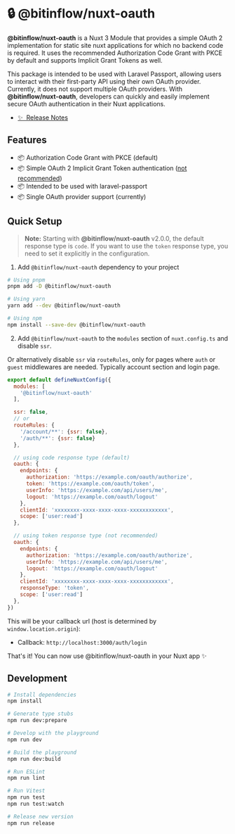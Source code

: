 # 🔒 @bitinflow/nuxt-oauth

**@bitinflow/nuxt-oauth** is a Nuxt 3 Module that provides a simple OAuth 2 implementation for static site nuxt
applications for which no backend code is required. It uses the recommended Authorization Code Grant with PKCE by
default and supports Implicit Grant Tokens as well.

This package is intended to be used with Laravel Passport, allowing users to interact with their first-party API using
their own OAuth provider. Currently, it does not support multiple OAuth providers. With **@bitinflow/nuxt-oauth**,
developers can quickly and easily implement secure OAuth authentication in their Nuxt applications.

- [✨ &nbsp;Release Notes](/CHANGELOG.md)

## Features

- 📦 Authorization Code Grant with PKCE (default)
- 📦 Simple OAuth 2 Implicit Grant Token
  authentication ([not recommended](https://datatracker.ietf.org/doc/html/draft-ietf-oauth-security-topics))
- 📦 Intended to be used with laravel-passport
- 📦 Single OAuth provider support (currently)

## Quick Setup

> **Note:** Starting with **@bitinflow/nuxt-oauth** v2.0.0, the default response type is `code`. If you want to use the
> `token` response type, you need to set it explicitly in the configuration.

1. Add `@bitinflow/nuxt-oauth` dependency to your project

```bash
# Using pnpm
pnpm add -D @bitinflow/nuxt-oauth

# Using yarn
yarn add --dev @bitinflow/nuxt-oauth

# Using npm
npm install --save-dev @bitinflow/nuxt-oauth
```

2. Add `@bitinflow/nuxt-oauth` to the `modules` section of `nuxt.config.ts` and disable `ssr`.

Or alternatively disable `ssr` via `routeRules`, only for pages where `auth` or `guest` middlewares are needed.
Typically account section and login page.

```js
export default defineNuxtConfig({
  modules: [
    '@bitinflow/nuxt-oauth'
  ],

  ssr: false,
  // or
  routeRules: {
    '/account/**': {ssr: false},
    '/auth/**': {ssr: false}
  },

  // using code response type (default)
  oauth: {
    endpoints: {
      authorization: 'https://example.com/oauth/authorize',
      token: 'https://example.com/oauth/token',
      userInfo: 'https://example.com/api/users/me',
      logout: 'https://example.com/oauth/logout'
    },
    clientId: 'xxxxxxxx-xxxx-xxxx-xxxx-xxxxxxxxxxxx',
    scope: ['user:read']
  },

  // using token response type (not recommended)
  oauth: {
    endpoints: {
      authorization: 'https://example.com/oauth/authorize',
      userInfo: 'https://example.com/api/users/me',
      logout: 'https://example.com/oauth/logout'
    },
    clientId: 'xxxxxxxx-xxxx-xxxx-xxxx-xxxxxxxxxxxx',
    responseType: 'token',
    scope: ['user:read']
  },
})
```

This will be your callback url (host is determined by `window.location.origin`):

- Callback: `http://localhost:3000/auth/login`

That's it! You can now use @bitinflow/nuxt-oauth in your Nuxt app ✨

## Development

```bash
# Install dependencies
npm install

# Generate type stubs
npm run dev:prepare

# Develop with the playground
npm run dev

# Build the playground
npm run dev:build

# Run ESLint
npm run lint

# Run Vitest
npm run test
npm run test:watch

# Release new version
npm run release
```
